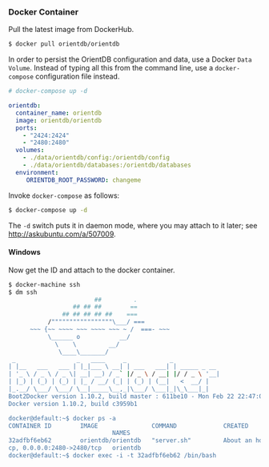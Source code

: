 ### Docker Container

Pull the latest image from DockerHub.

```bash
$ docker pull orientdb/orientdb
```

In order to persist the OrientDB configuration and data, use a Docker `Data Volume`. Instead of typing all this from the command line, use a `docker-compose` configuration file instead.

```yaml
# docker-compose up -d

orientdb:
  container_name: orientdb
  image: orientdb/orientdb
  ports:
    - "2424:2424"
    - "2480:2480"
  volumes:
    - ./data/orientdb/config:/orientdb/config
    - ./data/orientdb/databases:/orientdb/databases
  environment:
     ORIENTDB_ROOT_PASSWORD: changeme
```

Invoke `docker-compose` as follows:

```bash
$ docker-compose up -d
```

The `-d` switch puts it in daemon mode, where you may attach to it later; see http://askubuntu.com/a/507009.

#### Windows

Now get the ID and attach to the docker container.

```bash
$ docker-machine ssh
$ dm ssh
                        ##         .
                  ## ## ##        ==
               ## ## ## ## ##    ===
           /"""""""""""""""""\___/ ===
      ~~~ {~~ ~~~~ ~~~ ~~~~ ~~~ ~ /  ===- ~~~
           \______ o           __/
             \    \         __/
              \____\_______/
 _                 _   ____     _            _
| |__   ___   ___ | |_|___ \ __| | ___   ___| | _____ _ __
| '_ \ / _ \ / _ \| __| __) / _` |/ _ \ / __| |/ / _ \ '__|
| |_) | (_) | (_) | |_ / __/ (_| | (_) | (__|   <  __/ |
|_.__/ \___/ \___/ \__|_____\__,_|\___/ \___|_|\_\___|_|
Boot2Docker version 1.10.2, build master : 611be10 - Mon Feb 22 22:47:06 UTC 2016
Docker version 1.10.2, build c3959b1

docker@default:~$ docker ps -a
CONTAINER ID        IMAGE               COMMAND             CREATED             STATUS              PORTS
                             NAMES
32adfbf6eb62        orientdb/orientdb   "server.sh"         About an hour ago   Up About an hour    0.0.0.0:2424->2424/t
cp, 0.0.0.0:2480->2480/tcp   orientdb
docker@default:~$ docker exec -i -t 32adfbf6eb62 /bin/bash
```
